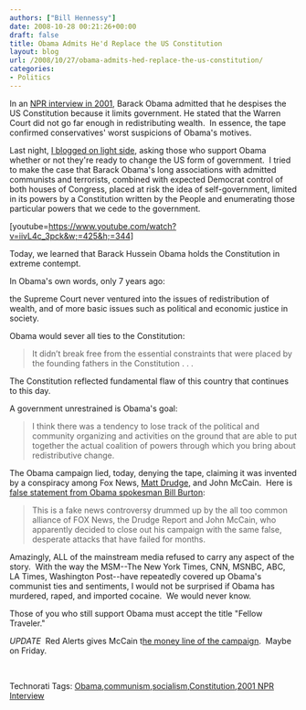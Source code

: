 ```yaml
---
authors: ["Bill Hennessy"]
date: 2008-10-28 00:21:26+00:00
draft: false
title: Obama Admits He'd Replace the US Constitution
layout: blog
url: /2008/10/27/obama-admits-hed-replace-the-us-constitution/
categories:
- Politics
---
```


In an [NPR interview in 2001](https://hotair.com/archives/2008/10/27/smells-like-socialist-spirit/), Barack Obama admitted that he despises the US Constitution because it limits government. He stated that the Warren Court did not go far enough in redistributing wealth.  In essence, the tape confirmed conservatives' worst suspicions of Obama's motives. 

Last night, [I blogged on light side](https://hennessysview.com/2008/10/26/the-message/), asking those who support Obama whether or not they're ready to change the US form of government.  I tried to make the case that Barack Obama's long associations with admitted communists and terrorists, combined with expected Democrat control of both houses of Congress, placed at risk the idea of self-government, limited in its powers by a Constitution written by the People and enumerating those particular powers that we cede to the government. 

[youtube=https://www.youtube.com/watch?v=iivL4c_3pck&w;=425&h;=344]

Today, we learned that Barack Hussein Obama holds the Constitution in extreme contempt.

In Obama's own words, only 7 years ago:

the Supreme Court never ventured into the issues of redistribution of wealth, and of more basic issues such as political and economic justice in society.

Obama would sever all ties to the Constitution:


> It didn’t break free from the essential constraints that were placed by the founding fathers in the Constitution . . .

The Constitution reflected fundamental flaw of this country that continues to this day.


A government unrestrained is Obama's goal:


> I think there was a tendency to lose track of the political and community organizing and activities on the ground that are able to put together the actual coalition of powers through which you bring about redistributive change.


The Obama campaign lied, today, denying the tape, claiming it was invented by a conspiracy among Fox News, [Matt Drudge,](https://www.drudgereport.com/) and John McCain.  Here is [false statement from Obama spokesman Bill Burton](https://elections.foxnews.com/2008/10/27/radio-interview-obama-laments-lack-supreme-court-ruling-redistributing-wealth/):


> This is a fake news controversy drummed up by the all too common alliance of FOX News, the Drudge Report and John McCain, who apparently decided to close out his campaign with the same false, desperate attacks that have failed for months.


Amazingly, ALL of the mainstream media refused to carry any aspect of the story.  With the way the MSM--The New York Times, CNN, MSNBC, ABC, LA Times, Washington Post--have repeatedly covered up Obama's communist ties and sentiments, I would not be surprised if Obama has murdered, raped, and imported cocaine.  We would never know.

Those of you who still support Obama must accept the title "Fellow Traveler." 

*UPDATE*  Red Alerts gives McCain t[he money line of the campaign](https://www.red-alerts.com/country-first/mccain-obamas-a-goddamn-communist/).  Maybe on Friday.

 


Technorati Tags: [Obama](https://technorati.com/tags/Obama),[communism](https://technorati.com/tags/communism),[socialism](https://technorati.com/tags/socialism),[Constitution](https://technorati.com/tags/Constitution),[2001 NPR Interview](https://technorati.com/tags/2001%20NPR%20Interview)
